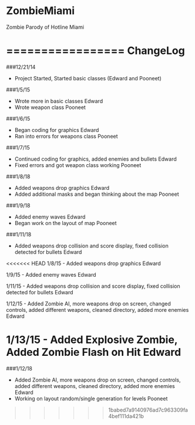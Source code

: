 ZombieMiami
===========

Zombie Parody of Hotline Miami

=================
ChangeLog
=================
###12/21/14 
* Project Started, Started basic classes (Edward and Pooneet)

###1/5/15 
* Wrote more in basic classes Edward
* Wrote weapon class Pooneet

###1/6/15 
* Began coding for graphics Edward
* Ran into errors for weapons class Pooneet

###1/7/15 
* Continued coding for graphics, added enemies and bullets Edward
* Fixed errors and got weapon class working Pooneet

###1/8/18 
* Added weapons drop graphics Edward
* Added additional masks and began thinking about the map Pooneet

###1/9/18 
* Added enemy waves Edward
* Began work on the layout of map Pooneet

###1/11/18 
* Added weapons drop collision and score display, fixed collision detected for bullets Edward

<<<<<<< HEAD
1/8/15 - Added weapons drop graphics Edward

1/9/15 - Added enemy waves Edward

1/11/15 - Added weapons drop collision and score display, fixed collision detected for bullets Edward

1/12/15 - Added Zombie AI, more weapons drop on screen, changed controls, added different weapons, cleaned directory, added more enemies Edward

1/13/15 - Added Explosive Zombie, Added Zombie Flash on Hit Edward
=======
###1/12/18 
* Added Zombie AI, more weapons drop on screen, changed controls, added different weapons, cleaned directory, added more enemies Edward
* Working on layout random/single generation for levels Pooneet
>>>>>>> 1babed7a9140976ad7c963309fa4bef111da421b
